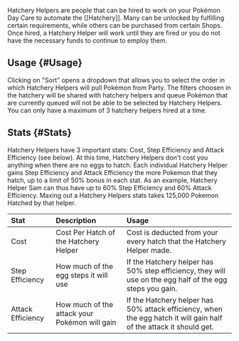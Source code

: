 Hatchery Helpers are people that can be hired to work on your Pokémon Day Care to automate the [[Hatchery]].
Many can be unlocked by fulfilling certain requirements, while others can be purchased from certain Shops.
Once hired, a Hatchery Helper will work until they are fired or you do not have the necessary funds to continue to employ them.

## Usage {#Usage}
Clicking on "Sort" opens a dropdown that allows you to select the order in which Hatchery Helpers will pull Pokémon from Party.
The filters choosen in the hatchery will be shared with hatchery helpers and queue
Pokémon that are currently queued will not be able to be selected by Hatchery Helpers.
You can only have a maximum of 3 hatchery helpers hired at a time.

## Stats {#Stats}
Hatchery Helpers have 3 important stats: Cost, Step Efficiency and Attack Efficiency (see below).
At this time, Hatchery Helpers don't cost you anything when there are no eggs to hatch.
Each individual Hatchery Helper gains Step Efficiency and Attack Efficiency the more Pokemon that they hatch, up to a limit of 50% bonus in each stat.
As an example, Hatchery Helper Sam can thus have up to 60% Step Efficiency and 60% Attack Efficiency.
Maxing out a Hatchery Helpers stats takes 125,000 Pokemon Hatched by that helper.

Stat | Description | Usage
:--- | :--- | :---
Cost | Cost Per Hatch of the Hatchery Helper | Cost is deducted from your every hatch that the Hatchery Helper made.
Step Efficiency | How much of the egg steps it will use | If the Hatchery helper has 50% step efficiency, they will use on the egg half of the egg steps you gain.
Attack Efficiency | How much of the attack your Pokémon will gain | If the Hatchery helper has 50% attack efficiency, when the egg hatch it will gain half of the attack it should get.
